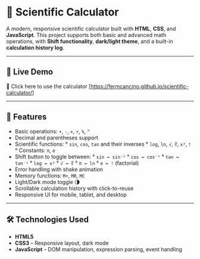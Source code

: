# 🔬 Scientific Calculator

A modern, responsive scientific calculator built with **HTML**, **CSS**, and **JavaScript**. This project supports both basic and advanced math operations, with **Shift functionality**, **dark/light theme**, and a built-in **calculation history log**.

---

## 🚀 Live Demo
🔗 Click here to use the calculator [https://fermcancino.github.io/scientific-calculator/]

---

## 🚀 Features

-  Basic operations: `+`, `-`, `×`, `÷`, `%`, `^`
-  Decimal and parentheses support
-  Scientific functions:
  ° `sin`, `cos`, `tan` and their inverses
  ° `log`, `ln`, `√`, `∛`, `x²`, `!`
  ° Constants: `π`, `e`
-  Shift button to toggle between:
  ° `sin ↔ sin⁻¹`
  ° `cos ↔ cos⁻¹`
  ° `tan ↔ tan⁻¹`
  ° `log ↔ x²`
  ° `√ ↔ ∛`
  ° `π ↔ ln`
  ° `e ↔ !` (factorial)
-  Error handling with shake animation
-  Memory functions: `M+`, `MR`, `MC`
-  Light/Dark mode toggle 🌗
-  Scrollable calculation history with click-to-reuse
-  Responsive UI for mobile, tablet, and desktop
  
---

## 🛠️ Technologies Used

- **HTML5**
- **CSS3** – Responsive layout, dark mode
- **JavaScript** – DOM manipulation, expression parsing, event handling
